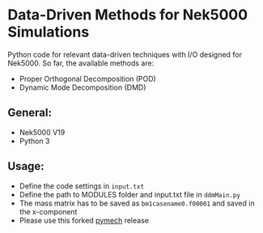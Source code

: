 # Data-Driven Methods for Nek5000 Simulations
Python code for relevant data-driven techniques with I/O designed for Nek5000. So far, the available methods are:
  - Proper Orthogonal Decomposition (POD)
  - Dynamic Mode Decomposition (DMD)

## General:
  - Nek5000 V19
  - Python 3

## Usage:
  - Define the code settings in `input.txt`
  - Define the path to MODULES folder and input.txt file in `ddmMain.py`
  - The mass matrix has to be saved as `bm1casename0.f00001` and saved in the x-component
  - Please use this forked [pymech](https://github.com/danielemassaro/pymech) release
